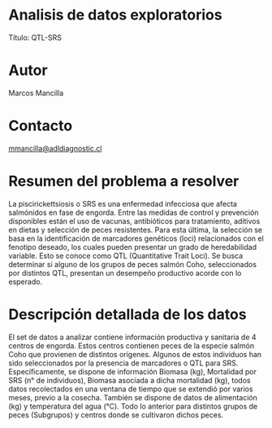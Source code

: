 # Analisis de datos exploratorios
Título: QTL-SRS

# Autor
Marcos Mancilla

# Contacto
<mmancilla@adldiagnostic.cl>

# Resumen del problema a resolver
La piscirickettsiosis o SRS es una enfermedad infecciosa que afecta salmónidos en fase de engorda. Entre las medidas de control y prevención disponibles están el uso de vacunas, antibióticos para tratamiento, aditivos en dietas y selección de peces resistentes. Para esta última, la selección se basa en la identificación de marcadores genéticos (loci) relacionados con el fenotipo deseado, los cuales pueden presentar un grado de heredabilidad variable. Esto se conoce como QTL (Quantitative Trait Loci). Se busca determinar si alguno de los grupos de peces salmón Coho, seleccionados por distintos QTL, presentan un desempeño productivo acorde con lo esperado.

# Descripción detallada de los datos
El set de datos a analizar contiene información productiva y sanitaria de 4 centros de engorda. Estos centros contienen peces de la especie salmón Coho que provienen de distintos orígenes. Algunos de estos individuos han sido seleccionados por la presencia de marcadores o QTL para SRS. Específicamente, se dispone de información Biomasa (kg), Mortalidad por SRS (n° de individuos), Biomasa asociada a dicha mortalidad (kg), todos datos recolectados en una ventana de tiempo que se extendió por varios meses, previo a la cosecha. También se dispone de datos de alimentación (kg) y temperatura del agua (°C). Todo lo anterior para distintos grupos de peces (Subgrupos) y centros donde se cultivaron dichos peces.

